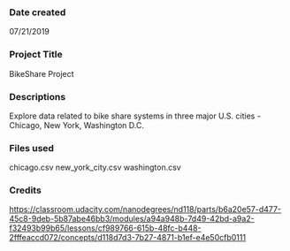 ### Date created
07/21/2019

### Project Title
BikeShare Project

### Descriptions
Explore data related to bike share systems in three major U.S. cities - Chicago, New York, Washington D.C.

### Files used
chicago.csv
new_york_city.csv
washington.csv

### Credits
https://classroom.udacity.com/nanodegrees/nd118/parts/b6a20e57-d477-45c8-9deb-5b87abe46bb3/modules/a94a948b-7d49-42bd-a9a2-f32493b99b65/lessons/cf989766-615b-48fc-b448-2fffeaccd072/concepts/d118d7d3-7b27-4871-b1ef-e4e50cfb0111

